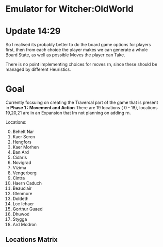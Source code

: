 # Emulator for Witcher:OldWorld

# Update 14:29
So I realised its probably better to do the board game options for players first, then from each choice the player makes we can generate a whole Board State, as well as possible Moves the player can Take.

There is no point implementing choices for moves rn, since these should be managed by different Heuristics.


# Goal
Currently focsuing on creating the Traversal part of the game that is present in **Phase 1 : Movement and Action**
There are 19 locations ( 0 - 18), locations 19,20,21 are in an Expansion that Im not planning on adding rn.

Locations:

0. Behelt Nar
1. Kaer Seren
2. Hengfors
3. Kaer Morhen
4. Ban Ard
5. Cidaris
6. Novigrad
7. Vizima
8. Vengerberg
9. Cintra
10. Haern Caduch
11. Beauclair
12. Glenmore
13. Doldeth
14. Loc Ichaer
15. Gorthur Guaed
16. Dhuwod
17. Stygga
18. Ard Modron

Locations Matrix
----------------






